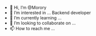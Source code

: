 - 👋 Hi, I’m @Morory
- 👀 I’m interested in ... Backend developer
- 🌱 I’m currently learning ... 
- 💞️ I’m looking to collaborate on ...
- 📫 How to reach me ...

<!---
Morory/Morory is a ✨ special ✨ repository because its `README.md` (this file) appears on your GitHub profile.
You can click the Preview link to take a look at your changes.
--->
